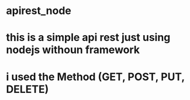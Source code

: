 # apirest_node
# this is a simple api rest just using nodejs withoun framework
# i used the Method (GET, POST, PUT, DELETE)

